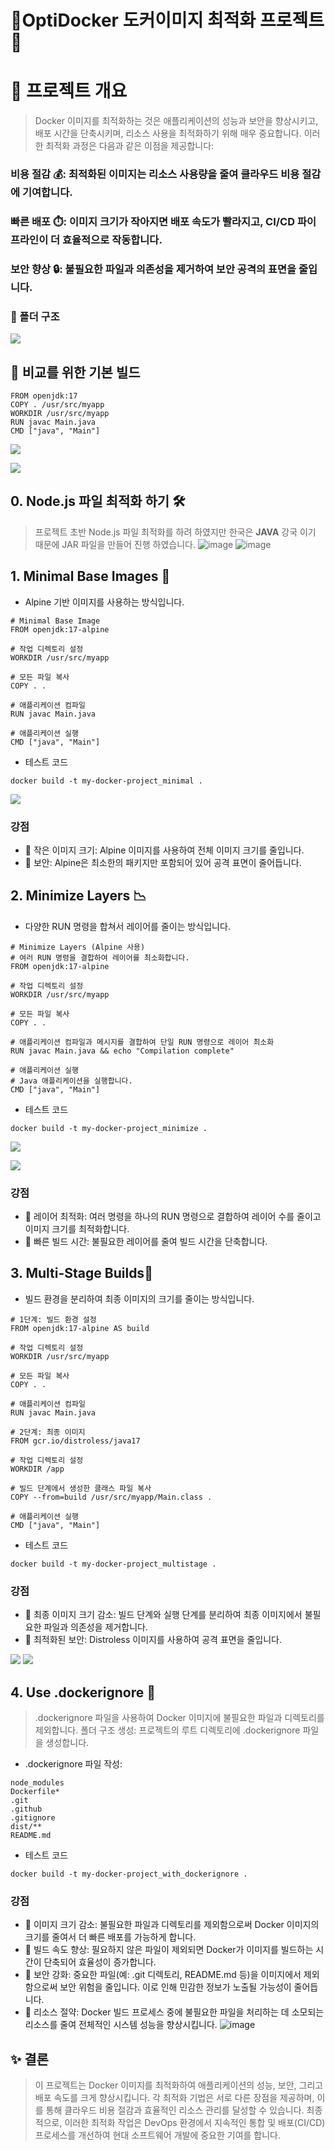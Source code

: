# 🚀OptiDocker 도커이미지 최적화 프로젝트 🚀

# 🎯 프로젝트 개요
> Docker 이미지를 최적화하는 것은 애플리케이션의 성능과 보안을 향상시키고, 배포 시간을 단축시키며, 리소스 사용을 최적화하기 위해 매우 중요합니다. 이러한 최적화 과정은 다음과 같은 이점을 제공합니다:
### 비용 절감 💰: 최적화된 이미지는 리소스 사용량을 줄여 클라우드 비용 절감에 기여합니다.
### 빠른 배포 ⏱️: 이미지 크기가 작아지면 배포 속도가 빨라지고, CI/CD 파이프라인이 더 효율적으로 작동합니다.
### 보안 향상 🔒: 불필요한 파일과 의존성을 제거하여 보안 공격의 표면을 줄입니다.


###  📁 폴더 구조
  
![](https://velog.velcdn.com/images/yuwankang/post/311b2697-48db-4d69-b0d4-afcd87f8e739/image.png)
## 🐳 비교를 위한 기본 빌드
```
FROM openjdk:17
COPY . /usr/src/myapp
WORKDIR /usr/src/myapp
RUN javac Main.java
CMD ["java", "Main"]
```
![](https://velog.velcdn.com/images/yuwankang/post/044a0aa0-2e5f-42dd-abcd-ef6b17a34520/image.png)

![](https://velog.velcdn.com/images/yuwankang/post/6b57037b-5e07-4a9c-b945-4b82d92f91e6/image.png)

## 0. Node.js 파일 최적화 하기 🛠️
> 프로젝트 초반 Node.js 파일 최적화를 하려 하였지만 한국은 **JAVA** 강국 이기 때문에 JAR 파일을 만들어 진행 하였습니다.
![image](https://github.com/user-attachments/assets/4b21b586-9985-47a2-b969-0652464e87d9)
![image](https://github.com/user-attachments/assets/98d3eece-9c85-4840-b014-7468a65d778a)

## 1. Minimal Base Images 🌱
- Alpine 기반 이미지를 사용하는 방식입니다.
```
# Minimal Base Image
FROM openjdk:17-alpine

# 작업 디렉토리 설정
WORKDIR /usr/src/myapp

# 모든 파일 복사
COPY . .

# 애플리케이션 컴파일
RUN javac Main.java

# 애플리케이션 실행
CMD ["java", "Main"]

```
- 테스트 코드
```
docker build -t my-docker-project_minimal .
```
![](https://velog.velcdn.com/images/yuwankang/post/b80715dd-9330-4e7d-8c8c-611267903f26/image.png)
### 강점
- 🔹 작은 이미지 크기: Alpine 이미지를 사용하여 전체 이미지 크기를 줄입니다.
- 🔹 보안: Alpine은 최소한의 패키지만 포함되어 있어 공격 표면이 줄어듭니다.


## 2. Minimize Layers 📉
- 다양한 RUN 명령을 합쳐서 레이어를 줄이는 방식입니다.
```
# Minimize Layers (Alpine 사용)
# 여러 RUN 명령을 결합하여 레이어를 최소화합니다.
FROM openjdk:17-alpine

# 작업 디렉토리 설정
WORKDIR /usr/src/myapp

# 모든 파일 복사
COPY . .

# 애플리케이션 컴파일과 메시지를 결합하여 단일 RUN 명령으로 레이어 최소화
RUN javac Main.java && echo "Compilation complete"

# 애플리케이션 실행
# Java 애플리케이션을 실행합니다.
CMD ["java", "Main"]
```
- 테스트 코드
```
docker build -t my-docker-project_minimize .
```
![](https://velog.velcdn.com/images/yuwankang/post/14637d14-8e14-444a-abac-6a507efa5a42/image.png)

![](https://velog.velcdn.com/images/yuwankang/post/0b0f2524-d994-4c68-b488-d1e8c1611a98/image.png)
### 강점
- 🔹 레이어 최적화: 여러 명령을 하나의 RUN 명령으로 결합하여 레이어 수를 줄이고 이미지 크기를 최적화합니다.
- 🔹 빠른 빌드 시간: 불필요한 레이어를 줄여 빌드 시간을 단축합니다.

## 3. Multi-Stage Builds🔄
- 빌드 환경을 분리하여 최종 이미지의 크기를 줄이는 방식입니다.

```
# 1단계: 빌드 환경 설정
FROM openjdk:17-alpine AS build

# 작업 디렉토리 설정
WORKDIR /usr/src/myapp

# 모든 파일 복사
COPY . .

# 애플리케이션 컴파일
RUN javac Main.java

# 2단계: 최종 이미지
FROM gcr.io/distroless/java17

# 작업 디렉토리 설정
WORKDIR /app

# 빌드 단계에서 생성한 클래스 파일 복사
COPY --from=build /usr/src/myapp/Main.class .

# 애플리케이션 실행
CMD ["java", "Main"]

```
- 테스트 코드
```
docker build -t my-docker-project_multistage .
```
### 강점
- 🔹 최종 이미지 크기 감소: 빌드 단계와 실행 단계를 분리하여 최종 이미지에서 불필요한 파일과 의존성을 제거합니다.
- 🔹 최적화된 보안: Distroless 이미지를 사용하여 공격 표면을 줄입니다.

![](https://velog.velcdn.com/images/yuwankang/post/658008c0-5b2f-44fe-b51f-a85c5afe7de5/image.png)
![](https://velog.velcdn.com/images/yuwankang/post/b1b613d1-7d04-40d6-9265-6046641f167b/image.png)


## 4. Use .dockerignore 📜
> .dockerignore 파일을 사용하여 Docker 이미지에 불필요한 파일과 디렉토리를 제외합니다.
> 폴더 구조 생성: 프로젝트의 루트 디렉토리에 .dockerignore 파일을 생성합니다.

- .dockerignore 파일 작성:
```
node_modules
Dockerfile*
.git
.github
.gitignore
dist/**
README.md
```
- 테스트 코드
```
docker build -t my-docker-project_with_dockerignore .
```
### 강점
- 🔹 이미지 크기 감소: 불필요한 파일과 디렉토리를 제외함으로써 Docker 이미지의 크기를 줄여서 더 빠른 배포를 가능하게 합니다.
- 🔹 빌드 속도 향상: 필요하지 않은 파일이 제외되면 Docker가 이미지를 빌드하는 시간이 단축되어 효율성이 증가합니다.
- 🔹 보안 강화: 중요한 파일(예: .git 디렉토리, README.md 등)을 이미지에서 제외함으로써 보안 위험을 줄입니다. 이로 인해 민감한 정보가 노출될 가능성이 줄어듭니다.
- 🔹 리소스 절약: Docker 빌드 프로세스 중에 불필요한 파일을 처리하는 데 소모되는 리소스를 줄여 전체적인 시스템 성능을 향상시킵니다.
![image](https://github.com/user-attachments/assets/253091bc-35b6-4ed2-918a-a3af4f11fd57)

## ✨ 결론
> 이 프로젝트는 Docker 이미지를 최적화하여 애플리케이션의 성능, 보안, 그리고 배포 속도를 크게 향상시킵니다. 각 최적화 기법은 서로 다른 장점을 제공하며, 이를 통해 클라우드 비용 절감과 효율적인 리소스 관리를 달성할 수 있습니다. 최종적으로, 이러한 최적화 작업은 DevOps 환경에서 지속적인 통합 및 배포(CI/CD) 프로세스를 개선하여 현대 소프트웨어 개발에 중요한 기여를 합니다.

